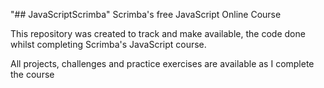 "## JavaScriptScrimba" 
Scrimba's free JavaScript Online Course

This repository was created to track and make available, the code done whilst completing Scrimba's JavaScript course.

All projects, challenges and practice exercises are available as I complete the course
